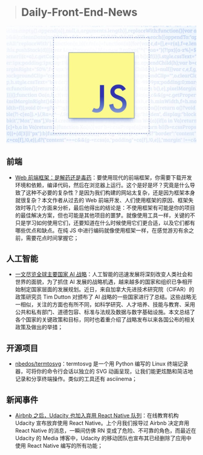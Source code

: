 
> # Daily-Front-End-News

[![cover][img]][link]

[img]: https://github.com/fengshangwuqi/Daily-Front-End-News/blob/master/history/2018/07/09/are-big-front-end-frameworks-bad.jpg "Web 前端框架：是解药还是毒药"
[link]: http://t.cn/Rdo6SqK

## 前端

- [Web 前端框架：是解药还是毒药](http://t.cn/Rdo6SqK)：要使用现代的前端框架，你需要下载开发环境和依赖，编译代码，然后在浏览器上运行。这个是好是坏？究竟是什么导致了这种不必要的复杂性？是因为我们构建的网站太复杂，还是因为框架本身就很复杂？本文作者从过去的 Web 前端开发、人们使用框架的原因、框架失效时等几个方面来分析，最后他得出的结论是：不使用框架有可能是你的项目的最佳解决方案，但也可能是其他项目的噩梦。就像使用工具一样，关键的不只是学习如何使用它们，还要知道在什么时候使用它们更合适，以及它们都有哪些优点和缺点。在纯 JS 中进行编码就像使用框架一样，在感觉游刃有余之前，需要花点时间掌握它；

## 人工智能

- [一文尽览全球主要国家 AI 战略](http://t.cn/RdOlM78)：人工智能的迅速发展将深刻改变人类社会和世界的面貌，为了抓住 AI 发展的战略机遇，越来越多的国家和组织已争相开始制定国家层面的发展规划。近日，来自加拿大先进技术研究院（CIFAR）的政策研究员 Tim Dutton 对颁布了 AI 战略的一些国家进行了总结。这些战略无一相似，关注的方面也有所不同，如科学研究、人才培养、技能与教育、采用公共和私有部门、道德包容、标准与法规及数据与数字基础设施。本文总结了各个国家的关键政策和目标，同时也着重介绍了战略发布以来各国公布的相关政策及做出的举措；

## 开源项目

- [nbedos/termtosvg](https://github.com/nbedos/termtosvg)：termtosvg 是一个用 Python 编写的 Linux 终端记录器，可将你的命令行会话以独立的 SVG 动画呈现，让我们能更炫酷和简洁地记录和分享终端操作。类似的工具还有 asciinema；

## 新闻事件

- [Airbnb 之后，Udacity 也加入弃用 React Native 队列](https://www.oschina.net/news/97790/udacity-moved-all-react-native-code)：在线教育机构 Udacity 宣布放弃使用 React Native。上个月我们报导过 Airbnb 决定弃用 React Native 的消息，一瞬间仿佛 RN 变成了危险、不可靠的角色，而最近在 Udacity 的 Media 博客中，Udacity 的移动团队也宣布其已经删除了应用中使用 React Native 编写的所有功能；